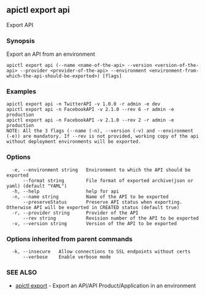 ## apictl export api

Export API

### Synopsis

Export an API from an environment

```
apictl export api (--name <name-of-the-api> --version <version-of-the-api> --provider <provider-of-the-api> --environment <environment-from-which-the-api-should-be-exported>) [flags]
```

### Examples

```
apictl export api -n TwitterAPI -v 1.0.0 -r admin -e dev
apictl export api -n FacebookAPI -v 2.1.0 --rev 6 -r admin -e production
apictl export api -n FacebookAPI -v 2.1.0 --rev 2 -r admin -e production
NOTE: All the 3 flags (--name (-n), --version (-v) and --environment (-e)) are mandatory. If --rev is not provided, working copy of the api
without deployment environments will be exported.
```

### Options

```
  -e, --environment string   Environment to which the API should be exported
      --format string        File format of exported archive(json or yaml) (default "YAML")
  -h, --help                 help for api
  -n, --name string          Name of the API to be exported
      --preserveStatus       Preserve API status when exporting. Otherwise API will be exported in CREATED status (default true)
  -r, --provider string      Provider of the API
      --rev string           Revision number of the API to be exported
  -v, --version string       Version of the API to be exported
```

### Options inherited from parent commands

```
  -k, --insecure   Allow connections to SSL endpoints without certs
      --verbose    Enable verbose mode
```

### SEE ALSO

* [apictl export](apictl_export.md)	 - Export an API/API Product/Application in an environment

